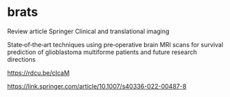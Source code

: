 # brats

Review article
Springer
Clinical and translational imaging

State‑of‑the‑art techniques using pre‑operative brain MRI scans for survival prediction of glioblastoma multiforme patients and future research directions

https://rdcu.be/cIcaM

https://link.springer.com/article/10.1007/s40336-022-00487-8

